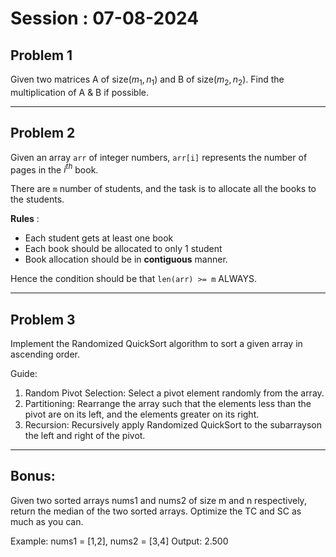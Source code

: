# Session : 07-08-2024

## Problem 1

Given two matrices A of size($m_1,n_1$) and B of size($m_2,n_2$). Find the multiplication of A & B if possible.

---

## Problem 2

Given an array `arr` of integer numbers, `arr[i]` represents the number of pages in the $i^{th}$ book. 

There are `m` number of students, and the task is to allocate all the books to the students. 

**Rules** :
* Each student gets at least one book
* Each book should be allocated to only 1 student
* Book allocation should be in **contiguous** manner.

Hence the condition should be that `len(arr) >= m` ALWAYS.

---

## Problem 3

Implement the Randomized QuickSort algorithm to sort a given array in ascending order. 

Guide: 
1. Random Pivot Selection: Select a pivot element randomly from the array.
2. Partitioning: Rearrange the array such that the elements less than the pivot are on its left, and the elements greater on its right.
3. Recursion: Recursively apply Randomized QuickSort to the subarrayson the left and right of the pivot. 

---

## Bonus:
Given two sorted arrays nums1 and nums2 of size m and n respectively, return the median of the two sorted arrays. 
Optimize the TC and SC as much as you can.

Example: nums1 = [1,2], nums2 = [3,4]
Output: 2.500